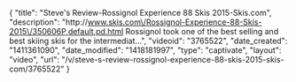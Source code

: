 {
    "title": "Steve's Review-Rossignol Experience 88 Skis 2015-Skis.com",
    "description": "http:\/\/www.skis.com\/Rossignol-Experience-88-Skis-2015\/350606P,default,pd.html Rossignol took one of the best selling and best skiing skis for the intermediat...",
    "videoid": "3765522",
    "date_created": "1411361090",
    "date_modified": "1418181997",
    "type": "captivate",
    "layout": "video",
    "url": "\/v\/steve-s-review-rossignol-experience-88-skis-2015-skis-com\/3765522"
}